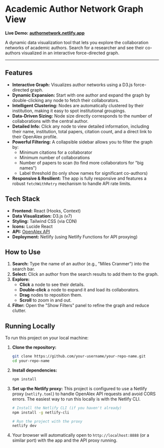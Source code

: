 # Academic Author Network Graph View

**Live Demo:** [**authornetwork.netlify.app**](https://authornetwork.netlify.app/)

A dynamic data visualization tool that lets you explore the collaboration networks of academic authors. Search for a researcher and see their co-authors visualized in an interactive force-directed graph.

-----

## Features

  * **Interactive Graph:** Visualizes author networks using a D3.js force-directed graph.
  * **Dynamic Expansion:** Start with one author and expand the graph by double-clicking any node to fetch their collaborators.
  * **Intelligent Clustering:** Nodes are automatically clustered by their institution, making it easy to spot institutional groupings.
  * **Data-Driven Sizing:** Node size directly corresponds to the number of collaborations with the central author.
  * **Detailed Info:** Click any node to view detailed information, including their name, institution, total papers, citation count, and a direct link to their OpenAlex profile.
  * **Powerful Filtering:** A collapsible sidebar allows you to filter the graph by:
      * Minimum citations for a collaborator
      * Minimum number of collaborations
      * Number of papers to scan (to find more collaborators for "big names")
      * Label threshold (to only show names for significant co-authors)
  * **Responsive & Resilient:** The app is fully responsive and features a robust `fetchWithRetry` mechanism to handle API rate limits.

## Tech Stack

  * **Frontend:** React (Hooks, Context)
  * **Data Visualization:** D3.js (v7)
  * **Styling:** Tailwind CSS (via CDN)
  * **Icons:** Lucide React
  * **API:** [OpenAlex API](https://openalex.org/)
  * **Deployment:** Netlify (using Netlify Functions for API proxying)

## How to Use

1.  **Search:** Type the name of an author (e.g., "Miles Cranmer") into the search bar.
2.  **Select:** Click an author from the search results to add them to the graph.
3.  **Explore:**
      * **Click** a node to see their details.
      * **Double-click** a node to expand it and load its collaborators.
      * **Drag** nodes to reposition them.
      * **Scroll** to zoom in and out.
4.  **Filter:** Open the "Show Filters" panel to refine the graph and reduce clutter.

## Running Locally

To run this project on your local machine:

1.  **Clone the repository:**

    ```bash
    git clone https://github.com/your-username/your-repo-name.git
    cd your-repo-name
    ```

2.  **Install dependencies:**

    ```bash
    npm install
    ```

3.  **Set up the Netlify proxy:**
    This project is configured to use a Netlify proxy (`netlify.toml`) to handle OpenAlex API requests and avoid CORS errors. The easiest way to run this locally is with the Netlify CLI.

    ```bash
    # Install the Netlify CLI (if you haven't already)
    npm install -g netlify-cli

    # Run the project with the proxy
    netlify dev
    ```

4.  Your browser will automatically open to `http://localhost:8888` (or a similar port) with the app and the API proxy running.
